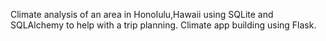 Climate analysis of an area in Honolulu,Hawaii using SQLite and SQLAlchemy to help with a trip planning. 
Climate app building using Flask.
